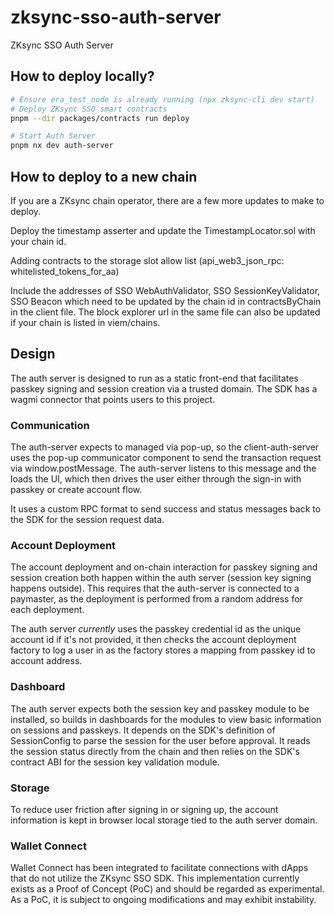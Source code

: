 # zksync-sso-auth-server

ZKsync SSO Auth Server

## How to deploy locally?

```sh
# Ensure era_test_node is already running (npx zksync-cli dev start)
# Deploy ZKsync SSO smart contracts
pnpm --dir packages/contracts run deploy

# Start Auth Server
pnpm nx dev auth-server
```

## How to deploy to a new chain

If you are a ZKsync chain operator, there are a few more updates to make to
deploy.

Deploy the timestamp asserter and update the TimestampLocator.sol with your
chain id.

Adding contracts to the storage slot allow list (api_web3_json_rpc:
whitelisted_tokens_for_aa)

Include the addresses of SSO WebAuthValidator, SSO SessionKeyValidator, SSO
Beacon which need to be updated by the chain id in contractsByChain in the
client file. The block explorer url in the same file can also be updated if your
chain is listed in viem/chains.

## Design

The auth server is designed to run as a static front-end that facilitates
passkey signing and session creation via a trusted domain. The SDK has a wagmi
connector that points users to this project.

### Communication

The auth-server expects to managed via pop-up, so the client-auth-server uses
the pop-up communicator component to send the transaction request via
window.postMessage. The auth-server listens to this message and the loads the
UI, which then drives the user either through the sign-in with passkey or create
account flow.

It uses a custom RPC format to send success and status messages back to the SDK
for the session request data.

### Account Deployment

The account deployment and on-chain interaction for passkey signing and session
creation both happen within the auth server (session key signing happens
outside). This requires that the auth-server is connected to a paymaster, as the
deployment is performed from a random address for each deployment.

The auth server _currently_ uses the passkey credential id as the unique account
id if it's not provided, it then checks the account deployment factory to log a
user in as the factory stores a mapping from passkey id to account address.

### Dashboard

The auth server expects both the session key and passkey module to be installed,
so builds in dashboards for the modules to view basic information on sessions
and passkeys. It depends on the SDK's definition of SessionConfig to parse the
session for the user before approval. It reads the session status directly from
the chain and then relies on the SDK's contract ABI for the session key
validation module.

### Storage

To reduce user friction after signing in or signing up, the account information
is kept in browser local storage tied to the auth server domain.

### Wallet Connect

Wallet Connect has been integrated to facilitate connections with dApps that do
not utilize the ZKsync SSO SDK. This implementation currently exists as a Proof
of Concept (PoC) and should be regarded as experimental. As a PoC, it is subject
to ongoing modifications and may exhibit instability.
